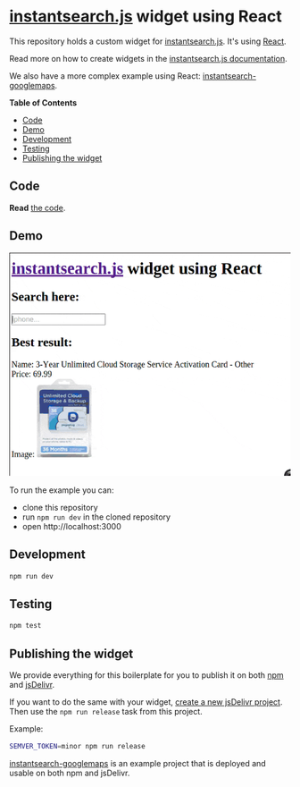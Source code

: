 # [instantsearch.js](https://community.algolia.com/instantsearch.js/) widget using React

[demo]: ./demo.gif

This repository holds a custom widget for [instantsearch.js](https://community.algolia.com/instantsearch.js/). It's using [React](https://facebook.github.io/react/).

Read more on how to create widgets in
the [instantsearch.js documentation](https://community.algolia.com/instantsearch.js/documentation/#custom-widgets).

We also have a more complex example using React: [instantsearch-googlemaps](https://github.com/instantsearch/instantsearch-googlemaps).

<!-- START doctoc generated TOC please keep comment here to allow auto update -->
<!-- DON'T EDIT THIS SECTION, INSTEAD RE-RUN doctoc TO UPDATE -->
**Table of Contents**

- [Code](#code)
- [Demo](#demo)
- [Development](#development)
- [Testing](#testing)
- [Publishing the widget](#publishing-the-widget)

<!-- END doctoc generated TOC please keep comment here to allow auto update -->

## Code

**Read** [the code](./src/).

## Demo

![Demo of the widget][demo]

To run the example you can:
  + clone this repository
  + run `npm run dev` in the cloned repository
  + open http://localhost:3000

## Development

```sh
npm run dev
```

## Testing

```sh
npm test
```

## Publishing the widget

We provide everything for this boilerplate for you to publish it
on both [npm](https://npmjs.org/) and [jsDelivr](https://www.jsdelivr.com/).

If you want to do the same with your widget, [create a new jsDelivr project](https://github.com/jsdelivr/jsdelivr/blob/master/CONTRIBUTING.md). Then use the `npm run release` task from this project.

Example:

```sh
SEMVER_TOKEN=minor npm run release
```

[instantsearch-googlemaps](https://github.com/instantsearch/instantsearch-googlemaps) is an example
project that is deployed and usable on both npm and jsDelivr.
